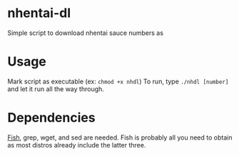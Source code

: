# nhentai-dl
Simple script to download nhentai sauce numbers as 

# Usage  
Mark script as executable (ex: `chmod +x nhdl`)
To run, type `./nhdl [number]` and let it run all the way through.

# Dependencies
[Fish](https://fishshell.com/), grep, wget, and sed are needed. Fish is probably all you need to obtain as most distros already include the latter three.
